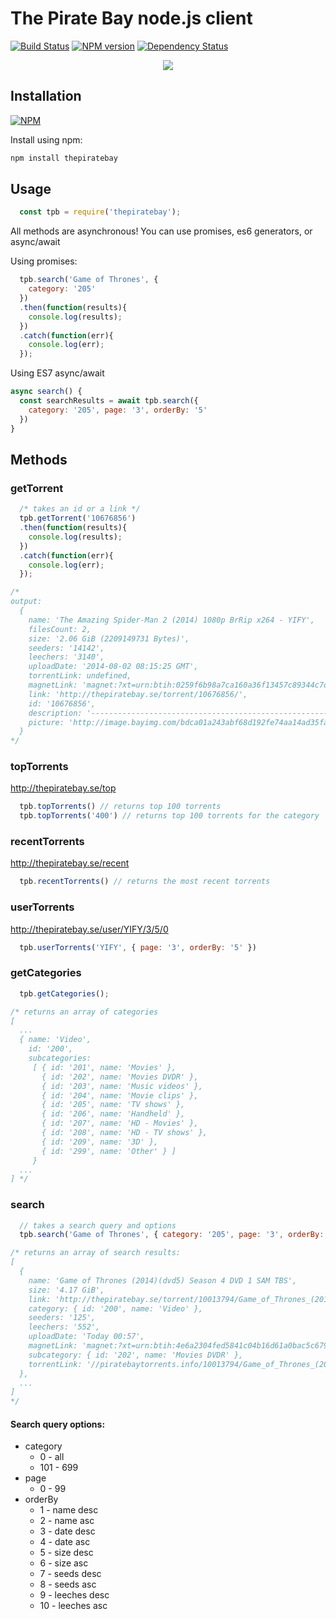 The Pirate Bay node.js client
=============================
[![Build Status](https://travis-ci.org/t3chnoboy/thepiratebay.svg?branch=master)](https://travis-ci.org/t3chnoboy/thepiratebay)
[![NPM version](https://badge.fury.io/js/thepiratebay.svg)](http://badge.fury.io/js/thepiratebay)
[![Dependency Status](https://gemnasium.com/t3chnoboy/thepiratebay.svg)](https://gemnasium.com/t3chnoboy/thepiratebay)

<p align="center">
  <img src="https://i.imgur.com/xP3s8Xum.png"/>
</p>

## Installation
[![NPM](https://nodei.co/npm/thepiratebay.png?downloads=true)](https://nodei.co/npm/thepiratebay/)

Install using npm:
```sh
npm install thepiratebay
```

## Usage

```javascript
  const tpb = require('thepiratebay');
```
All methods are asynchronous!
You can use promises, es6 generators, or async/await

Using promises:
```javascript
  tpb.search('Game of Thrones', {
  	category: '205'
  })
  .then(function(results){
  	console.log(results);
  })
  .catch(function(err){
  	console.log(err);
  });
```

Using ES7 async/await
```javascript
async search() {
  const searchResults = await tpb.search({
    category: '205', page: '3', orderBy: '5'
  })
}
```

## Methods

### getTorrent
```javascript
  /* takes an id or a link */
  tpb.getTorrent('10676856')
  .then(function(results){
    console.log(results);
  })
  .catch(function(err){
    console.log(err);
  });

/*
output:
  {
    name: 'The Amazing Spider-Man 2 (2014) 1080p BrRip x264 - YIFY',
    filesCount: 2,
    size: '2.06 GiB (2209149731 Bytes)',
    seeders: '14142',
    leechers: '3140',
    uploadDate: '2014-08-02 08:15:25 GMT',
    torrentLink: undefined,
    magnetLink: 'magnet:?xt=urn:btih:0259f6b98a7ca160a36f13457c89344c7dd34000&dn=The+Amazing+Spider-Man+2+%282014%29+1080p+BrRip+x264+-+YIFY&tr=udp%3A%2F%2Ftracker.openbittorrent.com%3A80&tr=udp%3A%2F%2Ftracker.publicbt.com%3A80&tr=udp%3A%2F%2Ftracker.istole.it%3A6969&tr=udp%3A%2F%2Fopen.demonii.com%3A1337',
    link: 'http://thepiratebay.se/torrent/10676856/',
    id: '10676856',
    description: '-------------------------------------------------------------------------------\n\n-------------------------------------------------------------------------------\n\n\nGet all YIFYs newest releases first at \n\nAlso there you will find a list of upcoming uploads, instant chat, account registration and an effective movie search.\n\n\n-------------------------------------------------------------------------------\n\n-------------------------------------------------------------------------------\t\n\n \nhttp://www.imdb.com/title/tt1872181/\n\n\nIMDB RATING: 7.3\n\nFORMAT.......................: MP4\nCODEC........................: X264\nGENRE........................: Action\nFILE SIZE....................: 2.06 GB\nRESOLUTION...................: 1920*800\nFRAME RATE...................: 23.976 fps\nLANGUAGE.....................: English\nSUBTITLES....................: NONE\nRUNTIME......................: 141 mins\n\n\n\nWe\'ve always known that Spider-Man\'s most important conflict has been within himself: the struggle between the ordinary obligations of Peter Parker and the extraordinary responsibilities of Spider-Man. But in The Amazing Spider-Man 2, Peter Parker finds that his greatest battle is about to begin. It\'s great to be Spider-Man (Andrew Garfield). For Peter Parker, there\'s no feeling quite like swinging between skyscrapers, embracing being the hero, and spending time with Gwen (Emma Stone). But being Spider-Man comes at a price: only Spider-Man can protect his fellow New Yorkers from the formidable villains that threaten the city. With the emergence of Electro (Jamie Foxx), Peter must confront a foe far more powerful than he. And as his old friend, Harry Osborn (Dane DeHaan), returns, Peter comes to realize that all of his enemies have one thing in common: Oscorp. Directed by Marc Webb. Produced by Avi Arad and Matt Tolmach. Screenplay by Alex Kurtzman & Roberto Orci & Jeff Pinkner. Screen Story by Alex Kurtzman & Roberto Orci & Jeff Pinkner and James Vanderbilt. Based on the Marvel comic book by Stan Lee and Steve Ditko.\n \nhttp://istoreimg.com/i/53dc81f88e33e.html \n \nhttp://istoreimg.com/i/53dc81f8c0913.html \n \nhttp://istoreimg.com/i/53dc81f8f1e0f.html',
    picture: 'http://image.bayimg.com/bdca01a243abf68d192fe74aa14ad35fa1a99add.jpg'
  }
*/
```

### topTorrents
http://thepiratebay.se/top
```javascript
  tpb.topTorrents() // returns top 100 torrents
  tpb.topTorrents('400') // returns top 100 torrents for the category '400' aka Games
```

### recentTorrents
http://thepiratebay.se/recent
```javascript
  tpb.recentTorrents() // returns the most recent torrents
```

### userTorrents
http://thepiratebay.se/user/YIFY/3/5/0
```javascript
  tpb.userTorrents('YIFY', { page: '3', orderBy: '5' })
```

### getCategories
```javascript
  tpb.getCategories();

/* returns an array of categories
[
  ...
  { name: 'Video',
    id: '200',
    subcategories:
     [ { id: '201', name: 'Movies' },
       { id: '202', name: 'Movies DVDR' },
       { id: '203', name: 'Music videos' },
       { id: '204', name: 'Movie clips' },
       { id: '205', name: 'TV shows' },
       { id: '206', name: 'Handheld' },
       { id: '207', name: 'HD - Movies' },
       { id: '208', name: 'HD - TV shows' },
       { id: '209', name: '3D' },
       { id: '299', name: 'Other' } ]
     }
  ...
] */
```
### search
```javascript
  // takes a search query and options
  tpb.search('Game of Thrones', { category: '205', page: '3', orderBy: '5' })

/* returns an array of search results:
[
  {
    name: 'Game of Thrones (2014)(dvd5) Season 4 DVD 1 SAM TBS',
    size: '4.17 GiB',
    link: 'http://thepiratebay.se/torrent/10013794/Game_of_Thrones_(2014)(dvd5)_Season_4_DVD_1_SAM_TBS',
    category: { id: '200', name: 'Video' },
    seeders: '125',
    leechers: '552',
    uploadDate: 'Today 00:57',
    magnetLink: 'magnet:?xt=urn:btih:4e6a2304fed5841c04b16d61a0bac5c67973acab&dn=Game+of+Thrones+%282014%29%28dvd5%29+Season+4+DVD+1+SAM+TBS&tr=udp%3A%2F%2Ftracker.openbittorrent.com%3A80&tr=udp%3A%2F%2Ftracker.publicbt.com%3A80&tr=udp%3A%2F%2Ftracker.istole.it%3A6969&tr=udp%3A%2F%2Ftracker.ccc.de%3A80&tr=udp%3A%2F%2Fopen.demonii.com%3A1337',
    subcategory: { id: '202', name: 'Movies DVDR' },
    torrentLink: '//piratebaytorrents.info/10013794/Game_of_Thrones_(2014)(dvd5)_Season_4_DVD_1_SAM_TBS.10013794.TPB.torrent'
  },
  ...
]
*/
```
#### Search query options:

* category
  * 0   - all
  * 101 - 699
* page
  * 0 - 99
* orderBy
  * 1  - name desc
  * 2  - name asc
  * 3  - date desc
  * 4  - date asc
  * 5  - size desc
  * 6  - size asc
  * 7  - seeds desc
  * 8  - seeds asc
  * 9  - leeches desc
  * 10 - leeches asc
